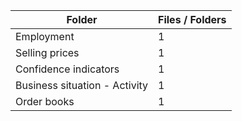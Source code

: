 | Folder                        |   Files / Folders |
|-------------------------------|-------------------|
| Employment                    |                 1 |
| Selling prices                |                 1 |
| Confidence indicators         |                 1 |
| Business situation - Activity |                 1 |
| Order books                   |                 1 |
